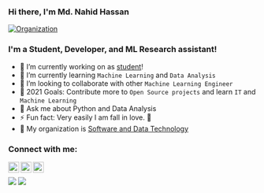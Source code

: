<!-- ### Hi there 👋 -->

<!--
**Nahid-Hassan/Nahid-Hassan** is a ✨ _special_ ✨ repository because its `README.md` (this file) appears on your GitHub profile.

Here are some ideas to get you started:

- 🔭 I’m currently working on ...
- 🌱 I’m currently learning ...
- 👯 I’m looking to collaborate on ...
- 🤔 I’m looking for help with ...
- 💬 Ask me about ...
- 📫 How to reach me: ...
- 😄 Pronouns: ...
- ⚡ Fun fact: ...
-->
### Hi there, I'm Md. Nahid Hassan

[![Organization](https://img.shields.io/badge/Security%20and%20Data%20Technology-Github%20page-blue)](https://sdt-inc.github.io/)

### I'm a Student, Developer, and ML Research assistant!

- 🔭 I’m currently working on as [student][university]!
- 🌱 I’m currently learning `Machine Learning` and `Data Analysis` 
- 👯 I’m looking to collaborate with other `Machine Learning Engineer`
- 🥅 2021 Goals: Contribute more to `Open Source projects` and learn `IT` and `Machine Learning`
- 💬 Ask me about Python and Data Analysis
- ⚡ Fun fact: Very easily I am fall in love. 🤣
- 🔭 My organization is [Software and Data Technology][website]

### Connect with me:
[<img align="left" alt="Md Nahid Hassan | LinkedIn" width="22px" src="https://cdn.jsdelivr.net/npm/simple-icons@v3/icons/linkedin.svg" />][linkedin]
[<img align="left" alt="SDT Inc. | YouTube" width="22px" src="https://cdn.jsdelivr.net/npm/simple-icons@v3/icons/youtube.svg" />][youtube]
[<img align="left" alt="Md. Nahid Hassan | Twitter" width="22px" src="https://cdn.jsdelivr.net/npm/simple-icons@v3/icons/twitter.svg" />][twitter]
</br>

<!-- ### Languages and Tools: -->
<!-- [<img align="left" alt="Visual Studio Code" width="26px" src="https://raw.githubusercontent.com/github/explore/80688e429a7d4ef2fca1e82350fe8e3517d3494d/topics/visual-studio-code/visual-studio-code.png" />]
[<img align="left" alt="HTML5" width="26px" src="https://raw.githubusercontent.com/github/explore/80688e429a7d4ef2fca1e82350fe8e3517d3494d/topics/html/html.png" />]
[<img align="left" alt="CSS3" width="26px" src="https://raw.githubusercontent.com/github/explore/80688e429a7d4ef2fca1e82350fe8e3517d3494d/topics/css/css.png" />]
[<img align="left" alt="JavaScript" width="26px" src="https://raw.githubusercontent.com/github/explore/80688e429a7d4ef2fca1e82350fe8e3517d3494d/topics/javascript/javascript.png" />][code-snippets] -->
<!-- [<img align="left" alt="SQL" width="26px" src="https://raw.githubusercontent.com/github/explore/80688e429a7d4ef2fca1e82350fe8e3517d3494d/topics/sql/sql.png" />]
[<img align="left" alt="MySQL" width="26px" src="https://raw.githubusercontent.com/github/explore/80688e429a7d4ef2fca1e82350fe8e3517d3494d/topics/mysql/mysql.png" />]
[<img align="left" alt="MongoDB" width="26px" src="https://raw.githubusercontent.com/github/explore/80688e429a7d4ef2fca1e82350fe8e3517d3494d/topics/mongodb/mongodb.png" />]
[<img align="left" alt="Git" width="26px" src="https://raw.githubusercontent.com/github/explore/80688e429a7d4ef2fca1e82350fe8e3517d3494d/topics/git/git.png" />]
[<img align="left" alt="GitHub" width="26px" src="https://raw.githubusercontent.com/github/explore/78df643247d429f6cc873026c0622819ad797942/topics/github/github.png" />]
[<img align="left" alt="Terminal" width="26px" src="https://raw.githubusercontent.com/github/explore/80688e429a7d4ef2fca1e82350fe8e3517d3494d/topics/terminal/terminal.png" />] -->

<p float='center'>
<img src="https://github-readme-stats.vercel.app/api?username=Nahid-Hassan&show_icons=true&theme=light&count_private=true&hide=contribs,issue%22">
<img src="https://github-readme-stats.vercel.app/api/top-langs/?username=Nahid-Hassan&layout=compact&theme=light">
</p>

[university]: http://www.ru.ac.bd/cse
[twitter]: https://twitter.com/MdNahid42370806
[youtube]: https://www.youtube.com/channel/UCINYuXrFXdfgPU0vaSULCEw?view_as=subscriber
[linkedin]: https://www.linkedin.com/in/nahid-cseru/
[code-snippets]: https://github.com/Nahid-Hassan/code-snippets
[website]: https://sdt-inc.github.io/
